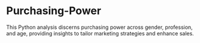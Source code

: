 # Purchasing-Power
This Python analysis discerns purchasing power across gender, profession, and age, providing insights to tailor marketing strategies and enhance sales.
